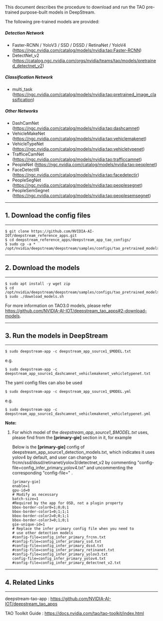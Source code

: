 This document describes the procedure to download and run the TAO pre-trained purpose-built models in DeepStream.

The following pre-trained models are provided:

##### Detection Network

- Faster-RCNN / YoloV3 / SSD / DSSD / RetinaNet / YoloV4  (https://ngc.nvidia.com/catalog/models/nvidia:tao:Faster-RCNN)
- DetectNet_v2 (https://catalog.ngc.nvidia.com/orgs/nvidia/teams/tao/models/pretrained_detectnet_v2)

##### Classification Network

- multi_task (https://ngc.nvidia.com/catalog/models/nvidia:tao:pretrained_image_classification)

##### Other Networks

- DashCamNet (https://ngc.nvidia.com/catalog/models/nvidia:tao:dashcamnet)
- VehicleMakeNet (https://ngc.nvidia.com/catalog/models/nvidia:tao:vehiclemakenet)
- VehicleTypeNet (https://ngc.nvidia.com/catalog/models/nvidia:tao:vehicletypenet)
- TrafficeCamNet (https://ngc.nvidia.com/catalog/models/nvidia:tao:trafficcamnet)
- PeopleNet (https://ngc.nvidia.com/catalog/models/nvidia:tao:peoplenet)
- FaceDetectIR (https://ngc.nvidia.com/catalog/models/nvidia:tao:facedetectir)
- PeopleSegNet (https://ngc.nvidia.com/catalog/models/nvidia:tao:peoplesegnet)
- PeopleSemSegnet (https://ngc.nvidia.com/catalog/models/nvidia:tao:peoplesemsegnet)

*******************************************************************************************
## 1. Download the config files

*******************************************************************************************
```
$ git clone https://github.com/NVIDIA-AI-IOT/deepstream_reference_apps.git
$ cd deepstream_reference_apps/deepstream_app_tao_configs/
$ sudo cp -a * /opt/nvidia/deepstream/deepstream/samples/configs/tao_pretrained_models/
```

*******************************************************************************
## 2. Download the models

*******************************************************************************
```
$ sudo apt install -y wget zip
$ cd /opt/nvidia/deepstream/deepstream/samples/configs/tao_pretrained_models/
$ sudo ./download_models.sh
```

For more information on TAO3.0 models,
please refer https://github.com/NVIDIA-AI-IOT/deepstream_tao_apps#2-download-models.



*******************************************************************************
## 3. Run the models in DeepStream

*******************************************************************************
```
$ sudo deepstream-app -c deepstream_app_source1_$MODEL.txt
```
e.g.
```
$ sudo deepstream-app -c deepstream_app_source1_dashcamnet_vehiclemakenet_vehicletypenet.txt
```
The yaml config files can also be used
```
$ sudo deepstream-app -c deepstream_app_source1_$MODEL.yml
```
e.g.
```
$ sudo deepstream-app -c deepstream_app_source1_dashcamnet_vehiclemakenet_vehicletypenet.yml
```

**Note:**

1. For which model of the *deepstream_app_source1_$MODEL.txt* uses, please find from the **[primary-gie]** section in it, for example

   Below is the **[primary-gie]** config of deepstream_app_source1_detection_models.txt, which indicates it uses yolov4 by default, and user can change to frcnn/ssd/dssd/retinanet/yolov3/detectnet_v2 by commenting "config-file=config_infer_primary_yolov4.txt" and uncommenting the corresponding "config-file=" .

   ```
   [primary-gie]
   enable=1
   gpu-id=0
   # Modify as necessary
   batch-size=1
   #Required by the app for OSD, not a plugin property
   bbox-border-color0=1;0;0;1
   bbox-border-color1=0;1;1;1
   bbox-border-color2=0;0;1;1
   bbox-border-color3=0;1;0;1
   gie-unique-id=1
   # Replace the infer primary config file when you need to
   # use other detection models
   #config-file=config_infer_primary_frcnn.txt
   #config-file=config_infer_primary_ssd.txt
   #config-file=config_infer_primary_dssd.txt
   #config-file=config_infer_primary_retinanet.txt
   #config-file=config_infer_primary_yolov3.txt
   config-file=config_infer_primary_yolov4.txt
   #config-file=config_infer_primary_detectnet_v2.txt
   ```

*******************************************************************************
## 4. Related Links

*******************************************************************************
deepstream-tao-app : https://github.com/NVIDIA-AI-IOT/deepstream_tao_apps 

TAO Toolkit Guide : https://docs.nvidia.com/tao/tao-toolkit/index.html
